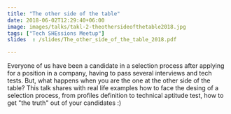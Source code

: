 ```yaml
---
title: "The other side of the table"
date: 2018-06-02T12:29:40+06:00
image: images/talks/takl-2-theothersideofthetable2018.jpg
tags: ["Tech SHEssions Meetup"]
slides  : /slides/The_other_side_of_the_table_2018.pdf

---
```

Everyone of us have been a candidate in a selection process after applying for a position in a company, having to pass several interviews and tech tests. But, what happens when you are the one at the other side of the table? This talk shares with real life examples how to face the desing of a selection process, from profiles definition to technical aptitude test, how to get "the truth" out of your candidates :)
